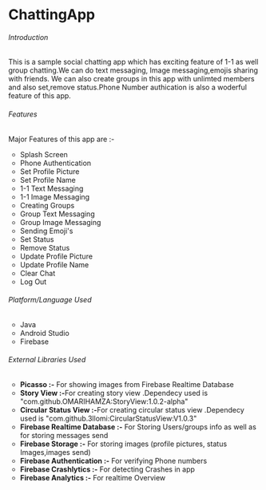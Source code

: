 # ChattingApp




<h6>Introduction </h6>



<p> 
This is a sample social chatting app which has exciting feature of 1-1 as well group chatting.We can do text messaging, Image messaging,emojis sharing with friends. We can also create groups in this app with unlimted members and also set,remove status.Phone Number authication is also a woderful feature of this app.    
</p>



<h6>Features </h6>



<p> 
Major Features of this app are :-
  <ul style="list-style-type:circle;">
    
  <li>Splash Screen</li>
  <li>Phone Authentication</li>
  <li>Set Profile Picture</li>
  <li>Set Profile Name</li>
  <li>1-1 Text Messaging</li>
  <li>1-1 Image Messaging</li>
  <li>Creating Groups</li>
  <li>Group Text Messaging</li>
  <li>Group Image Messaging</li>
  <li>Sending Emoji's </li>
  <li>Set Status</li>
  <li>Remove Status</li>
  <li>Update Profile Picture</li>
  <li>Update Profile Name</li>
  <li>Clear Chat</li>
  <li>Log Out</li>
  
</ul>
</p>




<h6>Platform/Language Used</h6>


<ul  style="list-style-type:circle;">
  
<li>Java</li>
<li>Android Studio</li>
<li>Firebase</li>  

</ul>



<h6>External Libraries Used</h6>


<ul  style="list-style-type:circle;">

<li> <B>Picasso :-</B> For showing images from Firebase Realtime Database </li>
<li> <B>Story View :-</B>For creating story view .Dependecy used is "com.github.OMARIHAMZA:StoryView:1.0.2-alpha"</li>
<li> <B>Circular Status View :-</B>For creating circular status view .Dependecy used is "com.github.3llomi:CircularStatusView:V1.0.3"</li>
<li> <B>Firebase Realtime Database :-</B> For Storing Users/groups info as well as for storing messages send    </li>
<li> <B>Firebase Storage :-</B> For storing images (profile pictures, status Images,images send) </li>
<li> <B>Firebase Authentication :-</B> For verifying Phone numbers </li>
<li> <B>Firebase Crashlytics :-</B> For detecting Crashes in app </li>
<li> <B>Firebase Analytics :-</B> For realtime Overview </li>


  
</ul>


